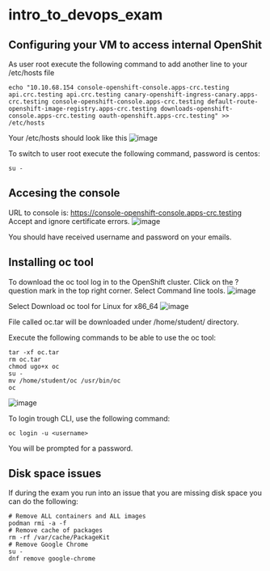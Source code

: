 # intro_to_devops_exam

## Configuring your VM to access internal OpenShit
As user root execute the following command to add another line to your /etc/hosts file
```
echo "10.10.68.154 console-openshift-console.apps-crc.testing api.crc.testing api.crc.testing canary-openshift-ingress-canary.apps-crc.testing console-openshift-console.apps-crc.testing default-route-openshift-image-registry.apps-crc.testing downloads-openshift-console.apps-crc.testing oauth-openshift.apps-crc.testing" >> /etc/hosts
```
Your /etc/hosts should look like this
![image](https://github.com/jstanesic/intro_to_devops_exam/assets/91891125/7d4a4845-5951-4c3f-b15e-abde6ed2a3f6)

To switch to user root execute the following command, password is centos:
```
su -
```

## Accesing the console
URL to console is: https://console-openshift-console.apps-crc.testing
Accept and ignore certificate errors.
![image](https://github.com/jstanesic/intro_to_devops_exam/assets/91891125/fd46d3a2-d48b-441e-937b-947c3be41168)

You should have received username and password on your emails.

## Installing oc tool
To download the oc tool log in to the OpenShift cluster. Click on the ? question mark in the top right corner. Select Command line tools.
![image](https://github.com/jstanesic/intro_to_devops_exam/assets/91891125/cbffcf42-e0d1-438c-95be-5f88fa4df0bf)

Select Download oc tool for Linux for x86_64
![image](https://github.com/jstanesic/intro_to_devops_exam/assets/91891125/6bec537e-f2df-46ed-8013-4dca35b48270)

File called oc.tar will be downloaded under /home/student/ directory.

Execute the following commands to be able to use the oc tool:
```
tar -xf oc.tar
rm oc.tar
chmod ugo+x oc
su -
mv /home/student/oc /usr/bin/oc
oc
```
![image](https://github.com/jstanesic/intro_to_devops_exam/assets/91891125/1e57c1a7-507f-44eb-88b3-428ae9873de5)


To login trough CLI, use the following command:
```
oc login -u <username>
```
You will be prompted for a password.

## Disk space issues

If during the exam you run into an issue that you are missing disk space you can do the following:

```
# Remove ALL containers and ALL images
podman rmi -a -f
# Remove cache of packages
rm -rf /var/cache/PackageKit
# Remove Google Chrome
su -
dnf remove google-chrome
```
